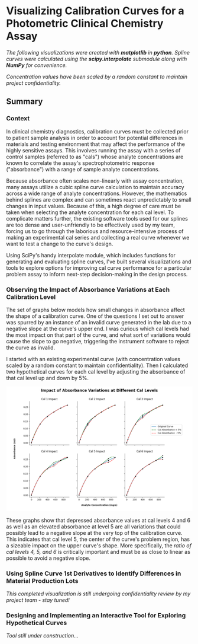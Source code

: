 # Visualizing Calibration Curves for a Photometric Clinical Chemistry Assay
*The following visualizations were created with **matplotlib** in **python**. Spline curves were 
calculated using the **scipy.interpolate** submodule along with **NumPy** for convenience.*

*Concentration values have been scaled by a random constant to maintain project confidentiality.*

## Summary
### Context
In clinical chemistry diagnostics, calibration curves must be collected prior to patient sample 
analysis in order to account for potential differences in materials and testing environment that may affect
the performance of the highly sensitive assays. This involves running the assay with a series of 
control samples (referred to as "cals") whose analyte concentrations are known to correlate the assay's spectrophotometric 
response ("absorbance") with a range of sample analyte concentrations. 

Because absorbance often scales non-linearly with assay concentration, many assays utilize a cubic 
spline curve calculation to maintain accuracy across a wide range of analyte concentrations. However,
the mathematics behind splines are complex and can sometimes react unpredictably to small changes in
input values. Because of this, a high degree of care must be taken when selecting the analyte concentration
for each cal level. To complicate matters further, the existing software tools used for our splines are too dense and 
user-unfriendly to be effectively used by my team, forcing us to go through the laborious and 
resource-intensive process of making an experimental cal series and collecting a real curve whenever
we want to test a change to the curve's design. 

Using SciPy's handy interpolate module, which includes functions for generating and evaluating spline curves,
I've built several visualizations and tools to explore options for improving cal curve performance for 
a particular problem assay to inform next-step decision-making in the design process.

### Observing the Impact of Absorbance Variations at Each Calibration Level

The set of graphs below models how small changes in absorbance affect the shape of a calibration curve.
One of the questions I set out to answer was spurred by an instance of an invalid curve generated in the lab due to a negative slope at the curve's
upper end. I was curious which cal levels had the most impact on that part of the curve, and what sort of variations would cause the slope
to go negative, triggering the instrument software to reject the curve as invalid. 

I started with an existing experimental curve (with concentration values scaled by a random constant to maintain confidentiality). 
Then I calculated two hypothetical curves for each cal level by adjusting the absorbance of that cal level up and down by 5%.


![Absorbance](https://github.com/arosenblum1/arosenblum1/blob/gh-pages/Portfolio/CalCurves/abs.png?raw=true)

These graphs show that depressed absorbance values at cal levels 4 and 6 as well as an elevated absorbance at level 5 are all
variations that could possibly lead to a negative slope at the very top of the calibration curve. This indicates that cal level 5, the center of the
curve's problem region, has a sizeable impact on the upper curve's shape. More specifically, the *ratio of cal levels 4, 5, and 6*
is critically important and must be as close to linear as possible to avoid a negative slope.

### Using Spline Curve 1st Derivatives to Identify Differences in Material Production Lots
*This completed visualization is still undergoing confidentiality review by my project team - stay tuned!*

### Designing and Implementing an Interactive Tool for Exploring Hypothetical Curves
*Tool still under construction...*
